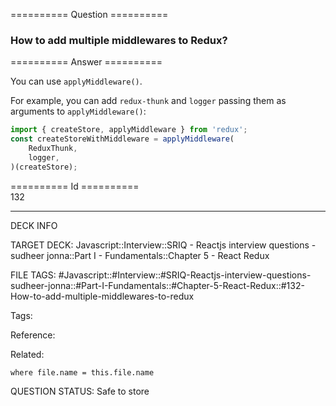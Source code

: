 ========== Question ==========  

### How to add multiple middlewares to Redux?  

========== Answer ==========  

You can use `applyMiddleware()`.

For example, you can add `redux-thunk` and `logger` passing them as arguments to `applyMiddleware()`:

```javascript
import { createStore, applyMiddleware } from 'redux';
const createStoreWithMiddleware = applyMiddleware(
    ReduxThunk,
    logger,
)(createStore);
```

========== Id ==========  
132

---

DECK INFO

TARGET DECK: Javascript::Interview::SRIQ - Reactjs interview questions - sudheer jonna::Part I - Fundamentals::Chapter 5 - React Redux

FILE TAGS: #Javascript::#Interview::#SRIQ-Reactjs-interview-questions-sudheer-jonna::#Part-I-Fundamentals::#Chapter-5-React-Redux::#132-How-to-add-multiple-middlewares-to-redux

Tags:

Reference:

Related:

```dataview
where file.name = this.file.name
```
QUESTION STATUS: Safe to store
